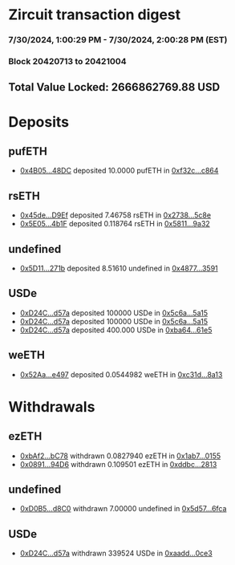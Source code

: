 # Zircuit transaction digest
### 7/30/2024, 1:00:29 PM - 7/30/2024, 2:00:28 PM (EST)
### Block 20420713 to 20421004

## Total Value Locked: 2666862769.88 USD

# Deposits
## pufETH
- [0x4B05...48DC](https://etherscan.io/address/0x4B052B7c7FabF44bEdd42B1a06eE2a81057448DC) deposited 10.0000 pufETH in [0xf32c...c864](https://etherscan.io/tx/0x4B052B7c7FabF44bEdd42B1a06eE2a81057448DC)
## rsETH
- [0x45de...D9Ef](https://etherscan.io/address/0x45deF41464dA83eC5F05C40F0e948f5e17b1D9Ef) deposited 7.46758 rsETH in [0x2738...5c8e](https://etherscan.io/tx/0x45deF41464dA83eC5F05C40F0e948f5e17b1D9Ef)
- [0x5E05...4b1F](https://etherscan.io/address/0x5E05A8b1ba3f1bcdfA516806b15D655404B04b1F) deposited 0.118764 rsETH in [0x5811...9a32](https://etherscan.io/tx/0x5E05A8b1ba3f1bcdfA516806b15D655404B04b1F)
## undefined
- [0x5D11...271b](https://etherscan.io/address/0x5D1124FB77c539eC92E3ef853053bBcE1E98271b) deposited 8.51610 undefined in [0x4877...3591](https://etherscan.io/tx/0x5D1124FB77c539eC92E3ef853053bBcE1E98271b)
## USDe
- [0xD24C...d57a](https://etherscan.io/address/0xD24Cfe2d0fa81369ca6291c28ac5426e16B6d57a) deposited 100000 USDe in [0x5c6a...5a15](https://etherscan.io/tx/0xD24Cfe2d0fa81369ca6291c28ac5426e16B6d57a)
- [0xD24C...d57a](https://etherscan.io/address/0xD24Cfe2d0fa81369ca6291c28ac5426e16B6d57a) deposited 100000 USDe in [0x5c6a...5a15](https://etherscan.io/tx/0xD24Cfe2d0fa81369ca6291c28ac5426e16B6d57a)
- [0xD24C...d57a](https://etherscan.io/address/0xD24Cfe2d0fa81369ca6291c28ac5426e16B6d57a) deposited 400.000 USDe in [0xba64...61e5](https://etherscan.io/tx/0xD24Cfe2d0fa81369ca6291c28ac5426e16B6d57a)
## weETH
- [0x52Aa...e497](https://etherscan.io/address/0x52Aa899454998Be5b000Ad077a46Bbe360F4e497) deposited 0.0544982 weETH in [0xc31d...8a13](https://etherscan.io/tx/0x52Aa899454998Be5b000Ad077a46Bbe360F4e497)
# Withdrawals
## ezETH
- [0xbAf2...bC78](https://etherscan.io/address/0xbAf202Cd2b734ca451a3fca54a324ba07aB4bC78) withdrawn 0.0827940 ezETH in [0x1ab7...0155](https://etherscan.io/tx/0xbAf202Cd2b734ca451a3fca54a324ba07aB4bC78)
- [0x0891...94D6](https://etherscan.io/address/0x08913515803c69EE3c2B8BdFF49Cf53Baa1694D6) withdrawn 0.109501 ezETH in [0xddbc...2813](https://etherscan.io/tx/0x08913515803c69EE3c2B8BdFF49Cf53Baa1694D6)
## undefined
- [0xD0B5...d8C0](https://etherscan.io/address/0xD0B53c43D3E0B58909c38487AA0C3af7DFa2d8C0) withdrawn 7.00000 undefined in [0x5d57...6fca](https://etherscan.io/tx/0xD0B53c43D3E0B58909c38487AA0C3af7DFa2d8C0)
## USDe
- [0xD24C...d57a](https://etherscan.io/address/0xD24Cfe2d0fa81369ca6291c28ac5426e16B6d57a) withdrawn 339524 USDe in [0xaadd...0ce3](https://etherscan.io/tx/0xD24Cfe2d0fa81369ca6291c28ac5426e16B6d57a)
